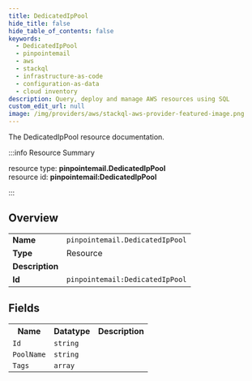 ```yaml
---
title: DedicatedIpPool
hide_title: false
hide_table_of_contents: false
keywords:
  - DedicatedIpPool
  - pinpointemail
  - aws
  - stackql
  - infrastructure-as-code
  - configuration-as-data
  - cloud inventory
description: Query, deploy and manage AWS resources using SQL
custom_edit_url: null
image: /img/providers/aws/stackql-aws-provider-featured-image.png
---
```

The DedicatedIpPool resource documentation.

:::info Resource Summary

<div class="row">
<div class="providerDocColumn">
<span>resource type:&nbsp;<b>pinpointemail.DedicatedIpPool</b></span><br />
<span>resource id:&nbsp;<b>pinpointemail:DedicatedIpPool</b></span><br />
</div>
</div>

:::

## Overview
<table><tbody>
<tr><td><b>Name</b></td><td><code>pinpointemail.DedicatedIpPool</code></td></tr>
<tr><td><b>Type</b></td><td>Resource</td></tr>
<tr><td><b>Description</b></td><td></td></tr>
<tr><td><b>Id</b></td><td><code>pinpointemail:DedicatedIpPool</code></td></tr>
</tbody></table>

## Fields
<table><tbody>
<tr><th>Name</th><th>Datatype</th><th>Description</th></tr>
<tr><td><code>Id</code></td><td><code>string</code></td><td></td></tr><tr><td><code>PoolName</code></td><td><code>string</code></td><td></td></tr><tr><td><code>Tags</code></td><td><code>array</code></td><td></td></tr>
</tbody></table>